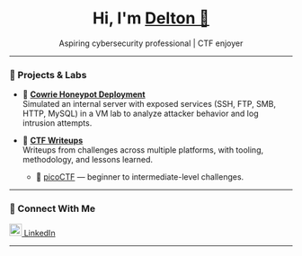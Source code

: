 <h1 align="center">Hi, I'm <a href="https://www.linkedin.com/in/deltonrobinson/" target="_blank">Delton 👋</a></h1>

<p align="center">Aspiring cybersecurity professional | CTF enjoyer</p>

---

### 🧠 Projects & Labs

- 🔐 <b><a href="https://github.com/deltonrobinson/cowrie-honeypot">Cowrie Honeypot Deployment</a></b>  
  Simulated an internal server with exposed services (SSH, FTP, SMB, HTTP, MySQL) in a VM lab to analyze attacker behavior and log intrusion attempts.

- 🎯 <b><a href="https://github.com/deltonrobinson/ctf-writeups">CTF Writeups</a></b>  
  Writeups from challenges across multiple platforms, with tooling, methodology, and lessons learned.
  - 📁 <a href="https://github.com/deltonrobinson/ctf-writeups/tree/main/picoCTF">picoCTF</a> — beginner to intermediate-level challenges.

<!--
- 🧪 <b>Metasploitable2 Lab: SQL Injection Attacks</b> *(currently private)*  
  Explored error-based and union-based injection techniques in a safe environment. Writeups coming soon.

- 🏗️ <b>Setting Up a Local Active Directory (Azure)</b> *(coming soon)*  
  Deploying a test domain for practicing identity and access control. 
-->

---

### 🤝 Connect With Me

<p>
  <a href="https://www.linkedin.com/in/deltonrobinson/" target="_blank">
    <img alt="LinkedIn" width="22px" src="https://cdn.jsdelivr.net/npm/simple-icons@v5/icons/linkedin.svg" />
    LinkedIn
  </a>
</p>

---

<!--
🛠️ Currently learning: reverse engineering, log analysis, and Active Directory exploitation  
📫 Reach out if you're working on CTFs, labs, or beginner-friendly security projects!
-->
